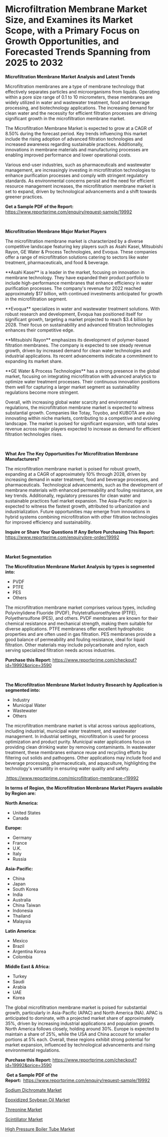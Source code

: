 <p><h1>Microfiltration Membrane Market Size, and Examines its Market Scope, with a Primary Focus on Growth Opportunities, and Forecasted Trends Spanning from 2025 to 2032</h1></p><p><strong>Microfiltration Membrane Market Analysis and Latest Trends</strong></p>
<p><p>Microfiltration membranes are a type of membrane technology that effectively separates particles and microorganisms from liquids. Operating within a pore size range of 0.1 to 10 micrometers, these membranes are widely utilized in water and wastewater treatment, food and beverage processing, and biotechnology applications. The increasing demand for clean water and the necessity for efficient filtration processes are driving significant growth in the microfiltration membrane market.</p><p>The Microfiltration Membrane Market is expected to grow at a CAGR of 8.50% during the forecast period. Key trends influencing this market include the rising adoption of advanced filtration technologies and increased awareness regarding sustainable practices. Additionally, innovations in membrane materials and manufacturing processes are enabling improved performance and lower operational costs. </p><p>Various end-user industries, such as pharmaceuticals and wastewater management, are increasingly investing in microfiltration technologies to enhance purification processes and comply with stringent regulatory standards. As environmental concerns persist and the need for efficient resource management increases, the microfiltration membrane market is set to expand, driven by technological advancements and a shift towards greener practices.</p></p>
<p><strong>Get a Sample PDF of the Report:&nbsp;</strong> <a href="https://www.reportprime.com/enquiry/request-sample/19992?utm_campaign=100&utm_medium=2&utm_source=Github&utm_content=ia&utm_term=18032025&utm_id=microfiltration-membrane">https://www.reportprime.com/enquiry/request-sample/19992</a></p>
<p>&nbsp;</p>
<p><strong>Microfiltration Membrane Major Market Players</strong></p>
<p><p>The microfiltration membrane market is characterized by a diverse competitive landscape featuring key players such as Asahi Kasei, Mitsubishi Rayon, GE Water & Process Technologies, and Evoqua. These companies offer a range of microfiltration solutions catering to sectors like water treatment, pharmaceuticals, and food & beverage.</p><p>**Asahi Kasei** is a leader in the market, focusing on innovation in membrane technology. They have expanded their product portfolio to include high-performance membranes that enhance efficiency in water purification processes. The company's revenue for 2022 reached approximately $17 billion, with continued investments anticipated for growth in the microfiltration segment.</p><p>**Evoqua** specializes in water and wastewater treatment solutions. With robust research and development, Evoqua has positioned itself for significant growth, targeting a market projected to reach $3.4 billion by 2028. Their focus on sustainability and advanced filtration technologies enhances their competitive edge.</p><p>**Mitsubishi Rayon** emphasizes its development of polymer-based filtration membranes. The company is expected to see steady revenue growth, driven by increased demand for clean water technologies and industrial applications. Its recent advancements indicate a commitment to expanding its market share.</p><p>**GE Water & Process Technologies** has a strong presence in the global market, focusing on integrating microfiltration with advanced analytics to optimize water treatment processes. Their continuous innovation positions them well for capturing a larger market segment as sustainability regulations become more stringent.</p><p>Overall, with increasing global water scarcity and environmental regulations, the microfiltration membrane market is expected to witness substantial growth. Companies like Totay, Toyobo, and KUBOTA are also innovating within niche markets, contributing to a competitive and evolving landscape. The market is poised for significant expansion, with total sales revenue across major players expected to increase as demand for efficient filtration technologies rises.</p></p>
<p>&nbsp;</p>
<p><strong>What Are The Key Opportunities For Microfiltration Membrane Manufacturers?</strong></p>
<p><p>The microfiltration membrane market is poised for robust growth, expanding at a CAGR of approximately 10% through 2028, driven by increasing demand in water treatment, food and beverage processes, and pharmaceuticals. Technological advancements, such as the development of membrane materials with enhanced permeability and fouling resistance, are key trends. Additionally, regulatory pressures for clean water and sustainable practices fuel market expansion. The Asia-Pacific region is expected to witness the fastest growth, attributed to urbanization and industrialization. Future opportunities may emerge from innovations in hybrid systems combining microfiltration with other filtration technologies for improved efficiency and sustainability.</p></p>
<p><strong>Inquire or Share Your Questions If Any Before Purchasing This Report:</strong> <a href="https://www.reportprime.com/enquiry/pre-order/19992?utm_campaign=100&utm_medium=2&utm_source=Github&utm_content=ia&utm_term=18032025&utm_id=microfiltration-membrane">https://www.reportprime.com/enquiry/pre-order/19992</a></p>
<p>&nbsp;</p>
<p><strong>Market Segmentation</strong></p>
<p><strong>The Microfiltration Membrane Market Analysis by types is segmented into:</strong></p>
<p><ul><li>PVDF</li><li>PTFE</li><li>PES</li><li>Others</li></ul></p>
<p><p>The microfiltration membrane market comprises various types, including Polyvinylidene Fluoride (PVDF), Polytetrafluoroethylene (PTFE), Polyethersulfone (PES), and others. PVDF membranes are known for their chemical resistance and mechanical strength, making them suitable for diverse applications. PTFE membranes offer excellent hydrophobic properties and are often used in gas filtration. PES membranes provide a good balance of permeability and fouling resistance, ideal for liquid filtration. Other materials may include polycarbonate and nylon, each serving specialized filtration needs across industries.</p></p>
<p><strong>Purchase this Report:&nbsp;</strong><a href="https://www.reportprime.com/checkout?id=19992&price=3590&utm_campaign=100&utm_medium=2&utm_source=Github&utm_content=ia&utm_term=18032025&utm_id=microfiltration-membrane">https://www.reportprime.com/checkout?id=19992&price=3590</a></p>
<p>&nbsp;</p>
<p><strong>The Microfiltration Membrane Market Industry Research by Application is segmented into:</strong></p>
<p><ul><li>Industry</li><li>Municipal Water</li><li>Wastewater</li><li>Others</li></ul></p>
<p><p>The microfiltration membrane market is vital across various applications, including industrial, municipal water treatment, and wastewater management. In industrial settings, microfiltration is used for process optimization and product purity. Municipal water applications focus on providing clean drinking water by removing contaminants. In wastewater treatment, these membranes enhance reuse and recycling efforts by filtering out solids and pathogens. Other applications may include food and beverage processing, pharmaceuticals, and aquaculture, highlighting the technology's versatility in ensuring water quality and safety.</p></p>
<p><a href="https://www.reportprime.com/microfiltration-membrane-r19992?utm_campaign=100&utm_medium=2&utm_source=Github&utm_content=ia&utm_term=18032025&utm_id=microfiltration-membrane">&nbsp;https://www.reportprime.com/microfiltration-membrane-r19992</a></p>
<p><strong>In terms of Region, the Microfiltration Membrane Market Players available by Region are:</strong></p>
<p>
    <p> <strong> North America: </strong>
        <ul>
            <li>United States</li>
            <li>Canada</li>
        </ul>
        </p> 
    <p> <strong> Europe: </strong>
        <ul>
            <li>Germany</li>
            <li>France</li>
            <li>U.K.</li>
            <li>Italy</li>
            <li>Russia</li>
        </ul>
        </p> 
    <p> <strong> Asia-Pacific: </strong>
        <ul>
            <li>China</li>
            <li>Japan</li>
            <li>South Korea</li>
            <li>India</li>
            <li>Australia</li>
            <li>China Taiwan</li>
            <li>Indonesia</li>
            <li>Thailand</li>
            <li>Malaysia</li>
        </ul>
        </p> 
    <p> <strong> Latin America: </strong>
        <ul>
            <li>Mexico</li>
            <li>Brazil</li>
            <li>Argentina Korea</li>
            <li>Colombia</li>
        </ul>
        </p> 
    <p> <strong> Middle East & Africa: </strong>
        <ul>
            <li>Turkey</li>
            <li>Saudi</li>
            <li>Arabia</li>
            <li>UAE</li>
            <li>Korea</li>
        </ul>
    </p>
    </p>
<p><p>The global microfiltration membrane market is poised for substantial growth, particularly in Asia-Pacific (APAC) and North America (NA). APAC is anticipated to dominate, with a projected market share of approximately 35%, driven by increasing industrial applications and population growth. North America follows closely, holding around 30%. Europe is expected to maintain a share of 25%, while the USA and China account for smaller portions at 5% each. Overall, these regions exhibit strong potential for market expansion, influenced by technological advancements and rising environmental regulations.</p></p>
<p><strong>Purchase this Report: </strong><a href="https://www.reportprime.com/checkout?id=19992&price=3590&utm_campaign=100&utm_medium=2&utm_source=Github&utm_content=ia&utm_term=18032025&utm_id=microfiltration-membrane">https://www.reportprime.com/checkout?id=19992&price=3590</a></p>
<p>&nbsp;<strong>Get a Sample PDF of the Report:&nbsp;&nbsp;</strong><a href="https://www.reportprime.com/enquiry/request-sample/19992?utm_campaign=100&utm_medium=2&utm_source=Github&utm_content=ia&utm_term=18032025&utm_id=microfiltration-membrane">https://www.reportprime.com/enquiry/request-sample/19992</a></p>
<p><strong></strong></p>
<p><p><a href="https://github.com/iperitvik8/Market-Research-Report-List-1/blob/main/sodium-dichromate-market.md?utm_campaign=100&utm_medium=2&utm_source=Github&utm_content=ia&utm_term=18032025&utm_id=microfiltration-membrane">Sodium Dichromate Market</a></p><p><a href="https://github.com/zdybelzinn/Market-Research-Report-List-1/blob/main/epoxidized-soybean-oil-market.md?utm_campaign=100&utm_medium=2&utm_source=Github&utm_content=ia&utm_term=18032025&utm_id=microfiltration-membrane">Epoxidized Soybean Oil Market</a></p><p><a href="https://github.com/frodanlert/Market-Research-Report-List-1/blob/main/threonine-market.md?utm_campaign=100&utm_medium=2&utm_source=Github&utm_content=ia&utm_term=18032025&utm_id=microfiltration-membrane">Threonine Market</a></p><p><a href="https://github.com/ilanarohalgh/Market-Research-Report-List-1/blob/main/scintillator-market.md?utm_campaign=100&utm_medium=2&utm_source=Github&utm_content=ia&utm_term=18032025&utm_id=microfiltration-membrane">Scintillator Market</a></p><p><a href="https://github.com/tabormahay2f/Market-Research-Report-List-1/blob/main/high-pressure-boiler-tube-market.md?utm_campaign=100&utm_medium=2&utm_source=Github&utm_content=ia&utm_term=18032025&utm_id=microfiltration-membrane">High Pressure Boiler Tube Market</a></p></p>